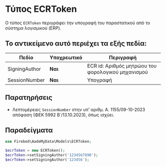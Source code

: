 # Τύπος ECRToken

Ο τύπος `ECRToken` περιγράφει την υπογραφή του παραστατικού από το σύστημα λογισμικού (ERP).

## Το αντικείμενο αυτό περιέχει τα εξής πεδία:

| Πεδίο         | Υποχρεωτικό | Περιγραφή                                          |
|---------------|-------------|----------------------------------------------------|
| SigningAuthor | **Ναι**     | ECR id: Αριθμός μητρώου του φορολογικού μηχανισμού |
| SessionNumber | **Ναι**     | Υπογραφή                                           |

## Παρατηρήσεις

- Λεπτομέρειες `SessionNumber` στην υπ’ αριθμ. Α. 1155/09-10-2023 απόφαση
  (ΦΕΚ 5992 Β΄/13.10.2023), όπως ισχύει.

## Παραδείγματα

```php
use Firebed\AadeMyData\Models\ECRToken;

$ecrToken = new ECRToken();
$ecrToken->setSigningAuthor('1234567890');
$ecrToken->setSigningAuthor('123456');
```